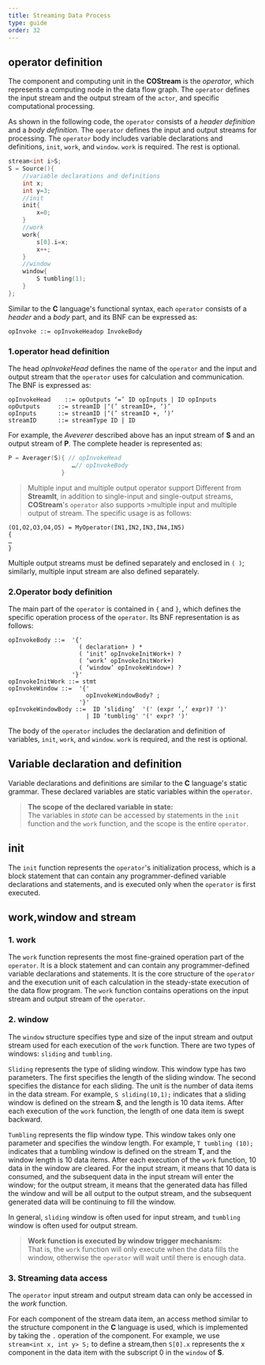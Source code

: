 ```yaml
---
title: Streaming Data Process
type: guide
order: 32
---
```


##    operator definition

The component and computing unit in the **COStream** is the *operator*, which represents a computing node in the data flow graph. The `operator` defines the input stream and the output stream of the `actor`, and specific computational processing.

As shown in the following code, the `operator` consists of a *header definition* and a *body definition*. The `operator` defines the input and output streams for processing. The `operator` body includes variable declarations and definitions, `init`, `work`, and `window`. `work` is required. The rest is optional.
```c++
stream<int i>S;
S = Source(){
    //variable declarations and definitions
    int x;
    int y=3;
    //init
    init{
        x=0;
    }
    //work
    work{
        s[0].i=x;
        x++;
    }
    //window
    window{
        S tumbling(1);
    }
};
```
Similar to the **C** language's functional syntax, each `operator` consists of a *header* and a *body* part, and its BNF can be expressed as:
```
opInvoke ::= opInvokeHeadop InvokeBody
```
### 1.operator head definition
The head *opInvokeHead* defines the name of the `operator` and the input and output stream that the `operator` uses for calculation and communication. The BNF is expressed as:
```
opInvokeHead    ::= opOutputs ‘=’ ID opInputs | ID opInputs
opOutputs	  ::= streamID |‘(’ streamID+, ‘)’
opInputs	  ::= streamID |‘(’ streamID +, ‘)’
streamID	  ::= streamType ID | ID
```
For example, the *Aveverer* described above has an input stream of **S** and an output stream of **P**. The complete header is represented as:
```c++
P = Averager(S){ // opInvokeHead
                  …// opInvokeBody
               }
```
>Multiple input and multiple output operator support
>Different from **StreamIt**, in addition to single-input and single-output streams, **COStream**'s `operator` also supports >multiple input and multiple output of stream. The specific usage is as follows:
```
(O1,O2,O3,O4,O5) = MyOperator(IN1,IN2,IN3,IN4,IN5)
{
…
}
```
Multiple output streams must be defined separately and enclosed in `( )`; similarly, multiple input stream are also defined separately.

### 2.Operator body definition
The main part of the `operator` is contained in `{` and `}`, which defines the specific operation process of the `operator`. Its BNF representation is as follows:
```
opInvokeBody ::=  '{'
                    ( declaration+ ) *
                    ( ‘init’ opInvokeInitWork+) ?
                    ( ‘work’ opInvokeInitWork+)
                    ( ‘window’ opInvokeWindow+) ?
                  '}'
opInvokeInitWork ::= stmt
opInvokeWindow ::=  '{'
                      opInvokeWindowBody? ;
                    '}'
opInvokeWindowBody ::=  ID ‘sliding’  '(' (expr ‘,‘ expr)? ')'
                      | ID ‘tumbling' '(' expr? ')'
````
The body of the `operator` includes the declaration and definition of variables, `init`, `work`, and `window`. `work` is required, and the rest is optional.

##   Variable declaration and definition

Variable declarations and definitions are similar to the **C** language's static grammar. These declared variables are static variables within the `operator`.

>**The scope of the declared variable in state:**  
>The variables in *state* can be accessed by statements in the `init` function and the `work` function, and the scope is the entire `operator`. 

##  init

The `init` function represents the  `operator`'s initialization process, which is a block statement that can contain any programmer-defined variable declarations and statements, and is executed only when the `operator` is first executed.

##   work,window and stream

### 1. work
The `work` function represents the most fine-grained operation part of the `operator`. It is a block statement and can contain any programmer-defined variable declarations and statements. It is the core structure of the `operator` and the execution unit of each calculation in the steady-state execution of the data flow program. The `work` function contains operations on the  input stream and output stream of the `operator`.

### 2. window
The `window` structure specifies type and size of the input stream and output stream used for each execution of the `work` function. There are two types of windows: `sliding` and `tumbling`.

`Sliding` represents the type of sliding window. This window type has two parameters. The first specifies the length of the sliding window. The second specifies the distance for each sliding. The unit is the number of data items in the data stream. For example, `S sliding(10,1);` indicates that a sliding window is defined on the stream **S**, and the length is 10 data items. After each execution of the `work` function, the length of one data item is swept backward.

`Tumbling` represents the flip window type. This window takes only one parameter and specifies the window length. For example, `T tumbling (10);` indicates that a tumbling window is defined on the stream **T**, and the window length is 10 data items. After each execution of the `work` function, 10 data in the window are cleared. For the input stream, it means that 10 data is consumed, and the subsequent data in the input stream will enter the window; for the output stream, it means that the generated data has filled the window and will be all output to the output stream, and the subsequent generated data will be continuing to fill the window.

In general, `sliding` window is often used for input stream, and `tumbling` window is often used for output stream.

>**Work function is executed by window trigger mechanism:**    
That is, the `work` function will only execute when the data fills the window, otherwise the `operator` will wait until there is enough data.

### 3. Streaming data access
The `operator` input stream and output stream data can only be accessed in the *work* function. 

For each component of the stream data item, an access method similar to the structure component in the **C** language is used, which is implemented by taking the `.` operation of the component. For example, we use `stream<int x, int y> S;` to define a stream,then `S[0].x` represents the x component in the data item with the subscript 0 in the `window` of **S**.
